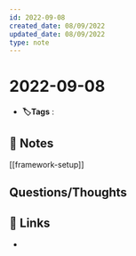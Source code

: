 ```yaml
---
id: 2022-09-08
created_date: 08/09/2022
updated_date: 08/09/2022
type: note
---
```


#  2022-09-08
- **🏷️Tags** :   
[ ](#anki-card)
## 📝 Notes
[[framework-setup]]



## Questions/Thoughts


## 🔗 Links
- 